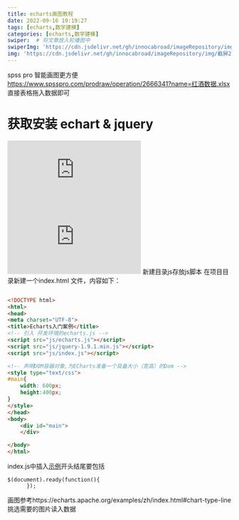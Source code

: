 ```yaml
---
title: echarts画图教程
date: 2022-09-16 19:19:27
tags: [echarts,数学建模]
categories: [echarts,数学建模]
swiper:  # 将文章放入轮播图中
swiperImg: 'https://cdn.jsdelivr.net/gh/innocabroad/imageRepository/img/截屏2022-09-16%2019.20.42.png' # 该文章在轮播图中的图片，可以是本地目录下图片也可以是http://xxx图片
img: 'https://cdn.jsdelivr.net/gh/innocabroad/imageRepository/img/截屏2022-09-16%2019.20.42.png' # 该文章图片，可以是本地目录下图片也可以是http://xxx图片
---
```

spss pro 智能画图更方便
https://www.spsspro.com/prodraw/operation/2666341?name=红酒数据.xlsx
直接表格拖入数据即可
# 获取安装 echart & jquery
![](https://cdn.jsdelivr.net/gh/innocabroad/imageRepository/img/echarts.js)
![](https://cdn.jsdelivr.net/gh/innocabroad/imageRepository/img/jquery-1.9.1.min.js)
新建目录js存放js脚本
在项目目录新建一个index.html 文件，内容如下：
```html

<!DOCTYPE html>
<html>
<head>
<meta charset="UTF-8">
<title>Echarts入门案例</title>
<!-- 引入 开发环境的echarts.js -->
<script src="js/echarts.js"></script>
<script src="js/jquery-1.9.1.min.js"></script>
<script src="js/index.js"></script>

<!-- 声明DOM容器对象,为ECharts准备一个具备大小（宽高）的Dom -->
<style type="text/css">
#main{
	width: 600px;
	height:400px;
}
</style>
</head>
<body>
	<div id="main">
	</div>

</body>
</html>

```
index.js中插入[示例](https://echarts.apache.org/examples/zh/index.html)开头结尾要包括
```
$(document).ready(function(){
	  });
```

画图参考https://echarts.apache.org/examples/zh/index.html#chart-type-line
挑选需要的图片读入数据



